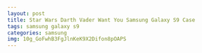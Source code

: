 ```yaml
---
layout: post
title: Star Wars Darth Vader Want You Samsung Galaxy S9 Case
tags: samsung galaxy s9
categories: samsung
img: 10g_GoFwhB3FgJlnKeK9X2Difon8pOAPS
---
```

